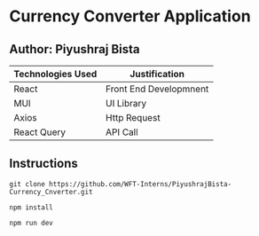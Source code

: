 # **Currency Converter Application**

## Author: **Piyushraj Bista**

| Technologies Used | Justification          |
| ----------------- | ---------------------- |
| React             | Front End Developmnent |
| MUI               | UI Library             |
| Axios             | Http Request           |
| React Query       | API Call               |

## Instructions

`git clone https://github.com/WFT-Interns/PiyushrajBista-Currency_Cnverter.git`

`npm install`

`npm run dev`
